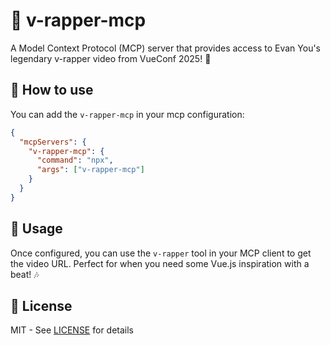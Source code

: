 # 🎤 v-rapper-mcp

A Model Context Protocol (MCP) server that provides access to Evan You's legendary v-rapper video from VueConf 2025! 🎵

## 🚀 How to use

You can add the `v-rapper-mcp` in your mcp configuration:

```json
{
  "mcpServers": {
    "v-rapper-mcp": {
      "command": "npx",
      "args": ["v-rapper-mcp"]
    }
  }
}
```

## 📖 Usage

Once configured, you can use the `v-rapper` tool in your MCP client to get the video URL. Perfect for when you need some Vue.js inspiration with a beat! 🎶

## 📄 License

MIT - See [LICENSE](./LICENSE) for details
